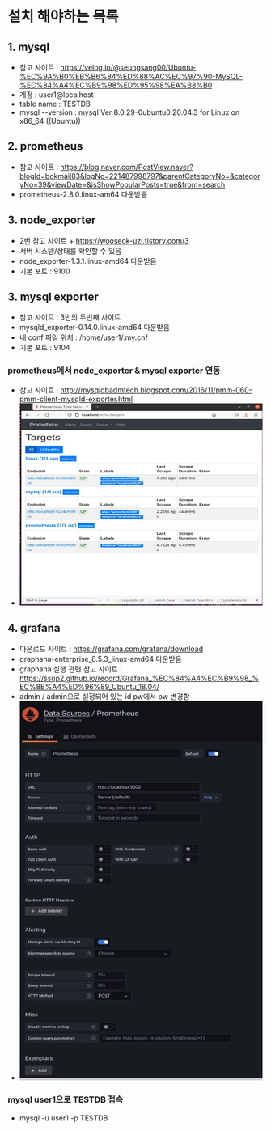 # 설치 해야하는 목록

## 1. mysql
* 참고 사이트 : https://velog.io/@seungsang00/Ubuntu-%EC%9A%B0%EB%B6%84%ED%88%AC%EC%97%90-MySQL-%EC%84%A4%EC%B9%98%ED%95%98%EA%B8%B0
* 계정 : user1@localhost
* table name : TESTDB
* mysql --version : mysql Ver 8.0.29-0ubuntu0.20.04.3 for Linux on x86_64 ((Ubuntu))

## 2. prometheus
* 참고 사이트 : https://blog.naver.com/PostView.naver?blogId=bokmail83&logNo=221487998797&parentCategoryNo=&categoryNo=39&viewDate=&isShowPopularPosts=true&from=search
* prometheus-2.8.0.linux-am64 다운받음

## 3. node_exporter
* 2번 참고 사이트 + https://wooseok-uzi.tistory.com/3
* 서버 시스템/상태를 확인할 수 있음
* node_exporter-1.3.1.linux-amd64 다운받음
* 기본 포트 : 9100

## 3. mysql exporter
* 참고 사이트 : 3번의 두번째 사이트
* mysqld_exporter-0.14.0.linux-amd64 다운받음
* 내 conf 파일 위치 : /home/user1/.my.cnf
* 기본 포트 : 9104
  
### prometheus에서 node_exporter & mysql exporter 연동
* 참고 사이트 : http://mysqldbadmtech.blogspot.com/2016/11/pmm-060-pmm-client-mysqld-exporter.html
* <img src="img/img1.JPG" width="500px" height="400px" alt="연동 이미지"></img><br/>

## 4. grafana
* 다운로드 사이트 : https://grafana.com/grafana/download
* graphana-enterprise_8.5.3_linux-amd64 다운받음
* graphana 실행 관련 참고 사이트 : https://ssup2.github.io/record/Grafana_%EC%84%A4%EC%B9%98_%EC%8B%A4%ED%96%89_Ubuntu_18.04/
* admin / admin으로 설정되어 있는 id pw에서 pw 변경함
*  <img src="img/img2.JPG" width="500px" height="750px" alt="연동 이미지"></img><br/>


### mysql user1으로 TESTDB 접속
* mysql -u user1 -p TESTDB